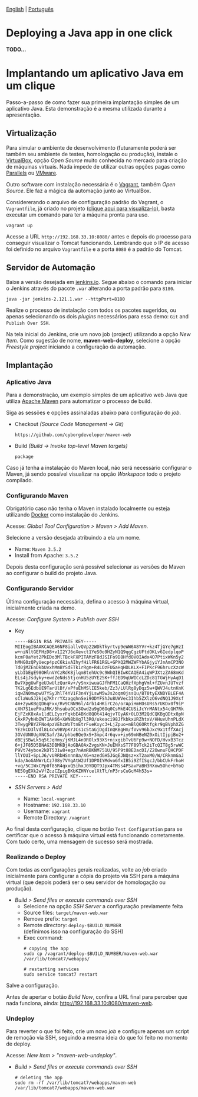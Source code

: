 [English](#deploying-a-java-app-in-one-click) | [Português](#implantando-um-aplicativo-java-em-um-clique)

# Deploying a Java app in one click

**TODO...**

# Implantando um aplicativo Java em um clique

Passo-a-passo de como fazer sua primeira implantação simples de um aplicativo Java. Esta demonstração é a mesma utilizada durante a apresentação.

## Virtualização

Para simular o ambiente de desenvolvimento (futuramente poderá ser também seu ambiente de testes, homologação ou produção), instale o [VirtualBox](https://www.virtualbox.org/wiki/Downloads), opção *Open Source* muito conhecida no mercado para criação de máquinas virtuais. Nada impede de utilizar outras opções pagas como [Parallels](https://www.parallels.com/br) ou [VMware](https://www.vmware.com).

Outro software com instalação necessária é o [Vagrant](https://www.vagrantup.com), também *Open Source*. Ele faz a mágica da automação junto ao VirtualBox.

Considererando o arquivo de configuração padrão do Vagrant, o `Vagrantfile`, já criado no projeto ([clique aqui para visualiza-lo](./Vagrantfile)), basta executar um comando para ter a máquina pronta para uso.

```
vagrant up
```

Acesse a URL `http://192.168.33.10:8080/` antes e depois do processo para conseguir visualizar o Tomcat funcionando. Lembrando que o IP de acesso foi definido no arquivo `Vagrantfile` e a porta `8080` é a padrão do Tomcat.

## Servidor de Automação

Baixe a versão desejada em [jenkins.io](https://jenkins.io/).
Segue abaixo o comando para iniciar o Jenkins através do pacote `.war` alterando a porta padrão para `8180`.

```
java -jar jenkins-2.121.1.war --httpPort=8180
```

Realize o processo de instalação com todos os pacotes sugeridos, ou apenas selecionando os dois _plugins_ necessários para essa demo: `Git` and `Publish Over SSH`.

Na tela inicial do Jenkins, crie um novo job (project) utilizando a opção _New Item_. Como sugestão de nome, **maven-web-deploy**, selecione a opção _Freestyle project_ iniciando a configuração da automação.

## Implantação

### Aplicativo Java

Para a demonstração, um exemplo simples de um aplicativo web Java que utiliza [Apache Maven](https://maven.apache.org) para automatizar o processo de build.

Siga as sessões e opções assinaladas abaixo para configuração do _job_.

* Checkout *(Source Code Management -> Git)*
  ```
  https://github.com/cyborgdeveloper/maven-web
  ```
* Build *(Build -> Invoke top-level Maven targets)*
  ```
  package
  ```

Caso já tenha a instalação do Maven local, não será necessário configurar o Maven, já sendo possível visualizar na opção *Workspace* todo o projeto compilado.

### Configurando Maven

Obrigatório caso não tenha o Maven instalado localmente ou esteja utilizando [Docker](https://www.docker.com/) como instalação do Jenkins.

Acesse: *Global Tool Configuration > Maven > Add Maven.*

Selecione a versão desejada atribuindo a ela um nome.
* Name: `Maven 3.5.2`
* Install from Apache: `3.5.2`

Depois desta configuração será possível selecionar as versões do Maven ao configurar o build do projeto Java.

### Configurando Servidor

Última configuração necessária, defina o acesso à máquina virtual, inicialmente criada na demo.

Acesse: *Configure System > Publish over SSH*

* Key
  ```
  -----BEGIN RSA PRIVATE KEY-----
  MIIEogIBAAKCAQEA6NF8iallvQVp22WDkTkyrtvp9eWW6A8YVr+kz4TjGYe7gHzI
  w+niNltGEFHzD8+v1I2YJ6oXevct1YeS0o9HZyN1Q9qgCgzUFtdOKLv6IedplqoP
  kcmF0aYet2PkEDo3MlTBckFXPITAMzF8dJSIFo9D8HfdOV0IAdx4O7PtixWKn5y2
  hMNG0zQPyUecp4pzC6kivAIhyfHilFR61RGL+GPXQ2MWZWFYbAGjyiYJnAmCP3NO
  Td0jMZEnDkbUvxhMmBYSdETk1rRgm+R4LOzFUGaHqHDLKLX+FIPKcF96hrucXzcW
  yLbIbEgE98OHlnVYCzRdK8jlqm8tehUc9c9WhQIBIwKCAQEA4iqWPJXtzZA68mKd
  ELs4jJsdyky+ewdZeNds5tjcnHU5zUYE25K+ffJED9qUWICcLZDc81TGWjHyAqD1
  Bw7XpgUwFgeUJwUlzQurAv+/ySnxiwuaGJfhFM1CaQHzfXphgVml+fZUvnJUTvzf
  TK2Lg6EdbUE9TarUlBf/xPfuEhMSlIE5keb/Zz3/LUlRg8yDqz5w+QWVJ4utnKnK
  iqwZN0mwpwU7YSyJhlT4YV1F3n4YjLswM5wJs2oqm0jssQu/BT0tyEXNDYBLEF4A
  sClaWuSJ2kjq7KhrrYXzagqhnSei9ODYFShJu8UWVec3Ihb5ZXlzO6vdNQ1J9Xsf
  4m+2ywKBgQD6qFxx/Rv9CNN96l/4rb14HKirC2o/orApiHmHDsURs5rUKDx0f9iP
  cXN7S1uePXuJRK/5hsubaOCx3Owd2u9gD6Oq0CsMkE4CUSiJcYrMANtx54cGH7Rk
  EjFZxK8xAv1ldELEyxrFqkbE4BKd8QOt414qjvTGyAK+OLD3M2QdCQKBgQDtx8pN
  CAxR7yhHbIWT1AH66+XWN8bXq7l3RO/ukeaci98JfkbkxURZhtxV/HHuvUhnPLdX
  3TwygPBYZFNo4pzVEhzWoTtnEtrFueKxyc3+LjZpuo+mBlQ6ORtfgkr9gBVphXZG
  YEzkCD3lVdl8L4cw9BVpKrJCs1c5taGjDgdInQKBgHm/fVvv96bJxc9x1tffXAcj
  3OVdUN0UgXNCSaf/3A/phbeBQe9xS+3mpc4r6qvx+iy69mNBeNZ0xOitIjpjBo2+
  dBEjSBwLk5q5tJqHmy/jKMJL4n9ROlx93XS+njxgibTvU6Fp9w+NOFD/HvxB3Tcz
  6+jJF85D5BNAG3DBMKBjAoGBAOAxZvgsKN+JuENXsST7F89Tck2iTcQIT8g5rwWC
  P9Vt74yboe2kDT531w8+egz7nAmRBKNM751U/95P9t88EDacDI/Z2OwnuFQHCPDF
  llYOUI+SpLJ6/vURRbHSnnn8a/XG+nzedGH5JGqEJNQsz+xT2axM0/W/CRknmGaJ
  kda/AoGANWrLCz708y7VYgAtW2Uf1DPOIYMdvo6fxIB5i9ZfISgcJ/bbCUkFrhoH
  +vq/5CIWxCPp0f85R4qxxQ5ihxJ0YDQT9Jpx4TMss4PSavPaBH3RXow5Ohe+bYoQ
  NE5OgEXk2wVfZczCZpigBKbKZHNYcelXtTt/nP3rsCuGcM4h53s=
  -----END RSA PRIVATE KEY-----
  ```

* *SSH Servers > Add*
  * Name: `local-vagrant`
  * Hostname: `192.168.33.10`
  * Username: `vagrant`
  * Remote Directory: `/vagrant`

Ao final desta configuração, clique no botão `Test Configuration` para se certificar que o acesso à máquina virtual está funcionando corretamente. Com tudo certo, uma mensagem de sucesso será mostrada.

### Realizando o Deploy

Com todas as configurações gerais realizadas, volte ao _job_ criado inicialmente para configurar a cópia do projeto via SSH para a máquina virtual (que depois poderá ser o seu servidor de homologação ou produção).

* *Build > Send files or execute commands over SSH*
  * Selecione na opção *SSH Server* a configuração previamente feita
  * Source files: `target/maven-web.war`
  * Remove prefix: `target`
  * Remote directory: `deploy-$BUILD_NUMBER`  
    (definimos isso na configuração do SSH)
  * Exec command:
    ```
    # copying the app
    sudo cp /vagrant/deploy-$BUILD_NUMBER/maven-web.war /var/lib/tomcat7/webapps/

    # restarting services
    sudo service tomcat7 restart
    ```

Salve a configuração.

Antes de apertar o botão *Build Now*, confira a URL final para perceber que nada funciona, ainda: http://192.168.33.10:8080/maven-web.

### Undeploy

Para reverter o que foi feito, crie um novo _job_ e configure apenas um script de remoção via SSH, seguindo a mesma ideia do que foi feito no momento de deploy.

Acesse: *New Item > "maven-web-undeploy"*.

* *Build > Send files or execute commands over SSH*
  ```
  # deleting the app
  sudo rm -rf /var/lib/tomcat7/webapps/maven-web /var/lib/tomcat7/webapps/maven-web.war
  ```
